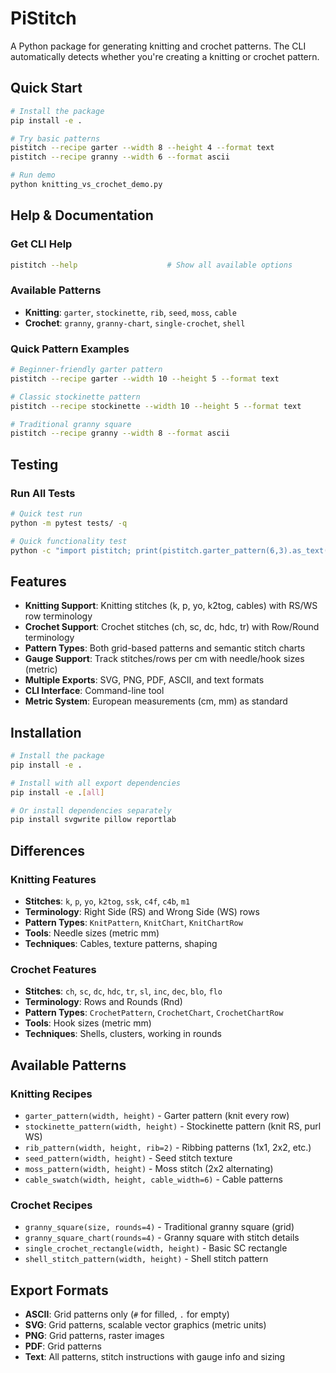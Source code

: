 # PiStitch

A Python package for generating knitting and crochet patterns. The CLI automatically detects whether you're creating a knitting or crochet pattern.

## Quick Start

```bash
# Install the package
pip install -e .

# Try basic patterns
pistitch --recipe garter --width 8 --height 4 --format text
pistitch --recipe granny --width 6 --format ascii

# Run demo
python knitting_vs_crochet_demo.py
```

## Help & Documentation

### Get CLI Help
```bash
pistitch --help                    # Show all available options
```

### Available Patterns
- **Knitting**: `garter`, `stockinette`, `rib`, `seed`, `moss`, `cable`
- **Crochet**: `granny`, `granny-chart`, `single-crochet`, `shell`

### Quick Pattern Examples
```bash
# Beginner-friendly garter pattern
pistitch --recipe garter --width 10 --height 5 --format text

# Classic stockinette pattern
pistitch --recipe stockinette --width 10 --height 5 --format text

# Traditional granny square
pistitch --recipe granny --width 8 --format ascii
```

## Testing

### Run All Tests
```bash
# Quick test run
python -m pytest tests/ -q

# Quick functionality test
python -c "import pistitch; print(pistitch.garter_pattern(6,3).as_text())"
```

## Features

- **Knitting Support**: Knitting stitches (k, p, yo, k2tog, cables) with RS/WS row terminology
- **Crochet Support**: Crochet stitches (ch, sc, dc, hdc, tr) with Row/Round terminology
- **Pattern Types**: Both grid-based patterns and semantic stitch charts
- **Gauge Support**: Track stitches/rows per cm with needle/hook sizes (metric)
- **Multiple Exports**: SVG, PNG, PDF, ASCII, and text formats
- **CLI Interface**: Command-line tool
- **Metric System**: European measurements (cm, mm) as standard

## Installation

```bash
# Install the package
pip install -e .

# Install with all export dependencies
pip install -e .[all]

# Or install dependencies separately
pip install svgwrite pillow reportlab
```

## Differences

### Knitting Features

- **Stitches**: `k`, `p`, `yo`, `k2tog`, `ssk`, `c4f`, `c4b`, `m1`
- **Terminology**: Right Side (RS) and Wrong Side (WS) rows
- **Pattern Types**: `KnitPattern`, `KnitChart`, `KnitChartRow`
- **Tools**: Needle sizes (metric mm)
- **Techniques**: Cables, texture patterns, shaping

### Crochet Features

- **Stitches**: `ch`, `sc`, `dc`, `hdc`, `tr`, `sl`, `inc`, `dec`, `blo`, `flo`
- **Terminology**: Rows and Rounds (Rnd)
- **Pattern Types**: `CrochetPattern`, `CrochetChart`, `CrochetChartRow`
- **Tools**: Hook sizes (metric mm)
- **Techniques**: Shells, clusters, working in rounds

## Available Patterns

### Knitting Recipes
- `garter_pattern(width, height)` - Garter pattern (knit every row)
- `stockinette_pattern(width, height)` - Stockinette pattern (knit RS, purl WS)
- `rib_pattern(width, height, rib=2)` - Ribbing patterns (1x1, 2x2, etc.)
- `seed_pattern(width, height)` - Seed stitch texture
- `moss_pattern(width, height)` - Moss stitch (2x2 alternating)
- `cable_swatch(width, height, cable_width=6)` - Cable patterns

### Crochet Recipes
- `granny_square(size, rounds=4)` - Traditional granny square (grid)
- `granny_square_chart(rounds=4)` - Granny square with stitch details
- `single_crochet_rectangle(width, height)` - Basic SC rectangle
- `shell_stitch_pattern(width, height)` - Shell stitch pattern

## Export Formats

- **ASCII**: Grid patterns only (`#` for filled, `.` for empty)
- **SVG**: Grid patterns, scalable vector graphics (metric units)
- **PNG**: Grid patterns, raster images
- **PDF**: Grid patterns
- **Text**: All patterns, stitch instructions with gauge info and sizing
